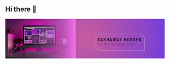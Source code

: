 ## Hi there 👋
![Sakhawat Hossen](Banner.png)
<!--
**SakhawatHossen-coder/S![Blue And Green Professional Technology LinkedIn Banner](https://github.com/SakhawatHossen-coder/SakhawatHossen-coder/assets/72026748/0aa2c0e7-bdf5-401a-a9f5-52a1836479a5)
akhawatHossen-coder** is a ✨ _special_ ✨ repository because its `README.md` (this file) appears on your GitHub profile.

  [![GitHub Streak](https://streak-stats.demolab.com/?user=SakhawatHossen-coder)](https://git.io/streak-stats)

Here are some ideas to get you started:

- 🔭 I’m currently working on ...Personal Project
- 🌱 I’m currently learning ... NextJs
- 👯 I’m looking to collaborate on ...
- 🤔 I’m looking for help with ...
- 💬 Ask me about ...
- 📫 How to reach me: ...
- 😄 Pronouns: ...
- ⚡ Fun fact: ...
-->
